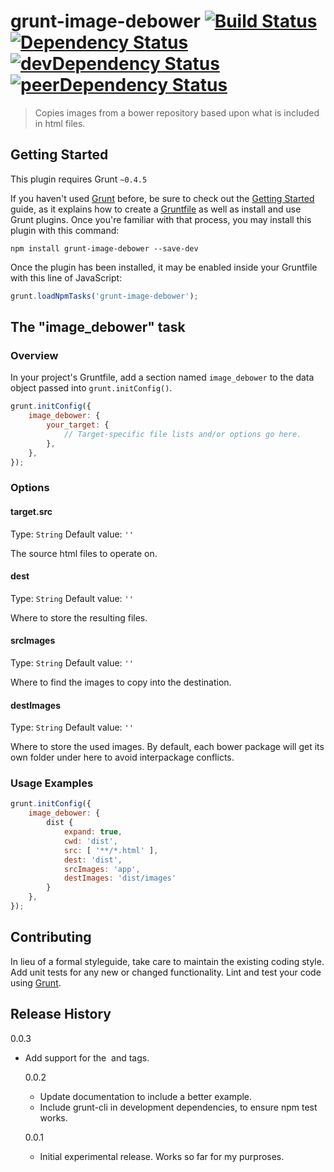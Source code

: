 # grunt-image-debower [![Build Status](https://travis-ci.org/MJDSys/grunt-image-debower.svg)](https://travis-ci.org/MJDSys/grunt-image-debower)  [![Dependency Status](https://david-dm.org/MJDSys/grunt-image-debower.svg)](https://david-dm.org/MJDSys/grunt-image-debower)  [![devDependency Status](https://david-dm.org/MJDSys/grunt-image-debower/dev-status.svg)](https://david-dm.org/MJDSys/grunt-image-debower#info=devDependencies)  [![peerDependency Status](https://david-dm.org/MJDSys/grunt-image-debower/peer-status.svg)](https://david-dm.org/MJDSys/grunt-image-debower#info=peerDependencies)

> Copies images from a bower repository based upon what is included in html files.

## Getting Started
This plugin requires Grunt `~0.4.5`

If you haven't used [Grunt](http://gruntjs.com/) before, be sure to check out the [Getting Started](http://gruntjs.com/getting-started) guide, as it explains how to create a [Gruntfile](http://gruntjs.com/sample-gruntfile) as well as install and use Grunt plugins. Once you're familiar with that process, you may install this plugin with this command:

```shell
npm install grunt-image-debower --save-dev
```

Once the plugin has been installed, it may be enabled inside your Gruntfile with this line of JavaScript:

```js
grunt.loadNpmTasks('grunt-image-debower');
```

## The "image_debower" task

### Overview
In your project's Gruntfile, add a section named `image_debower` to the data object passed into `grunt.initConfig()`.

```js
grunt.initConfig({
	image_debower: {
		your_target: {
			// Target-specific file lists and/or options go here.
		},
	},
});
```

### Options

#### target.src
Type: `String`
Default value: `''`

The source html files to operate on.

#### dest
Type: `String`
Default value: `''`

Where to store the resulting files.

#### srcImages
Type: `String`
Default value: `''`

Where to find the images to copy into the destination.

#### destImages
Type: `String`
Default value: `''`

Where to store the used images.  By default, each bower package will get its own folder under here to avoid interpackage conflicts.

### Usage Examples



```js
grunt.initConfig({
	image_debower: {
		dist {
			expand: true,
			cwd: 'dist',
			src: [ '**/*.html' ],
			dest: 'dist',
			srcImages: 'app',
			destImages: 'dist/images'
		}
	},
});
```

## Contributing
In lieu of a formal styleguide, take care to maintain the existing coding style. Add unit tests for any new or changed functionality. Lint and test your code using [Grunt](http://gruntjs.com/).

## Release History
0.0.3
 - Add support for the <img> and <object> tags.

0.0.2
 - Update documentation to include a better example.
 - Include grunt-cli in development dependencies, to ensure npm test works.

0.0.1
 - Initial experimental release.  Works so far for my purproses.
